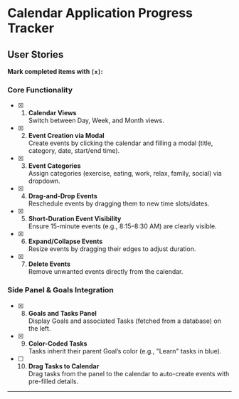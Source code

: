# Calendar Application Progress Tracker

## User Stories

**Mark completed items with `[x]`:**

### Core Functionality

- [x] 1. **Calendar Views**  
     Switch between Day, Week, and Month views.
- [x] 2. **Event Creation via Modal**  
     Create events by clicking the calendar and filling a modal (title, category, date, start/end time).
- [x] 3. **Event Categories**  
     Assign categories (exercise, eating, work, relax, family, social) via dropdown.
- [x] 4. **Drag-and-Drop Events**  
     Reschedule events by dragging them to new time slots/dates.
- [x] 5. **Short-Duration Event Visibility**  
     Ensure 15-minute events (e.g., 8:15–8:30 AM) are clearly visible.
- [x] 6. **Expand/Collapse Events**  
     Resize events by dragging their edges to adjust duration.
- [x] 7. **Delete Events**  
     Remove unwanted events directly from the calendar.

### Side Panel & Goals Integration

- [x] 8. **Goals and Tasks Panel**  
     Display Goals and associated Tasks (fetched from a database) on the left.
- [x] 9. **Color-Coded Tasks**  
     Tasks inherit their parent Goal’s color (e.g., "Learn" tasks in blue).
- [ ] 10. **Drag Tasks to Calendar**  
      Drag tasks from the panel to the calendar to auto-create events with pre-filled details.

---
